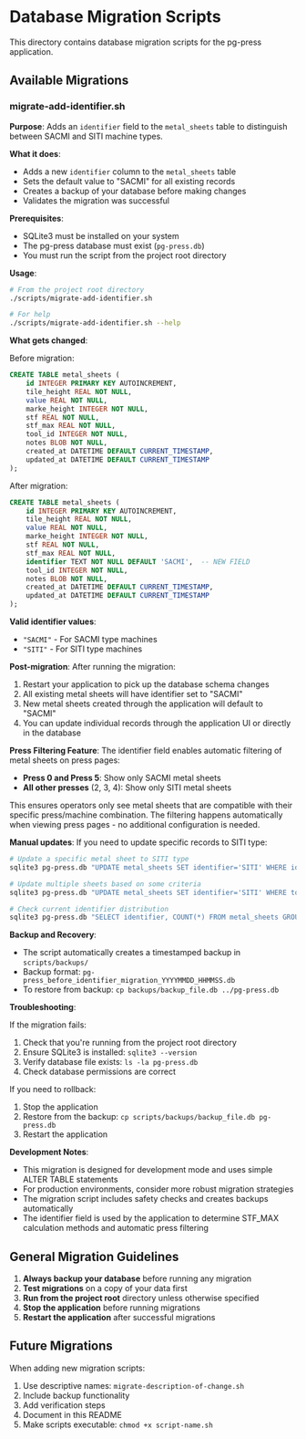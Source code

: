 # Database Migration Scripts

This directory contains database migration scripts for the pg-press application.

## Available Migrations

### migrate-add-identifier.sh

**Purpose**: Adds an `identifier` field to the `metal_sheets` table to distinguish between SACMI and SITI machine types.

**What it does**:

- Adds a new `identifier` column to the `metal_sheets` table
- Sets the default value to "SACMI" for all existing records
- Creates a backup of your database before making changes
- Validates the migration was successful

**Prerequisites**:

- SQLite3 must be installed on your system
- The pg-press database must exist (`pg-press.db`)
- You must run the script from the project root directory

**Usage**:

```bash
# From the project root directory
./scripts/migrate-add-identifier.sh

# For help
./scripts/migrate-add-identifier.sh --help
```

**What gets changed**:

Before migration:

```sql
CREATE TABLE metal_sheets (
    id INTEGER PRIMARY KEY AUTOINCREMENT,
    tile_height REAL NOT NULL,
    value REAL NOT NULL,
    marke_height INTEGER NOT NULL,
    stf REAL NOT NULL,
    stf_max REAL NOT NULL,
    tool_id INTEGER NOT NULL,
    notes BLOB NOT NULL,
    created_at DATETIME DEFAULT CURRENT_TIMESTAMP,
    updated_at DATETIME DEFAULT CURRENT_TIMESTAMP
);
```

After migration:

```sql
CREATE TABLE metal_sheets (
    id INTEGER PRIMARY KEY AUTOINCREMENT,
    tile_height REAL NOT NULL,
    value REAL NOT NULL,
    marke_height INTEGER NOT NULL,
    stf REAL NOT NULL,
    stf_max REAL NOT NULL,
    identifier TEXT NOT NULL DEFAULT 'SACMI',  -- NEW FIELD
    tool_id INTEGER NOT NULL,
    notes BLOB NOT NULL,
    created_at DATETIME DEFAULT CURRENT_TIMESTAMP,
    updated_at DATETIME DEFAULT CURRENT_TIMESTAMP
);
```

**Valid identifier values**:

- `"SACMI"` - For SACMI type machines
- `"SITI"` - For SITI type machines

**Post-migration**:
After running the migration:

1. Restart your application to pick up the database schema changes
2. All existing metal sheets will have identifier set to "SACMI"
3. New metal sheets created through the application will default to "SACMI"
4. You can update individual records through the application UI or directly in the database

**Press Filtering Feature**:
The identifier field enables automatic filtering of metal sheets on press pages:

- **Press 0 and Press 5**: Show only SACMI metal sheets
- **All other presses** (2, 3, 4): Show only SITI metal sheets

This ensures operators only see metal sheets that are compatible with their specific press/machine combination. The filtering happens automatically when viewing press pages - no additional configuration is needed.

**Manual updates**:
If you need to update specific records to SITI type:

```bash
# Update a specific metal sheet to SITI type
sqlite3 pg-press.db "UPDATE metal_sheets SET identifier='SITI' WHERE id=123;"

# Update multiple sheets based on some criteria
sqlite3 pg-press.db "UPDATE metal_sheets SET identifier='SITI' WHERE tool_id IN (1,2,3);"

# Check current identifier distribution
sqlite3 pg-press.db "SELECT identifier, COUNT(*) FROM metal_sheets GROUP BY identifier;"
```

**Backup and Recovery**:

- The script automatically creates a timestamped backup in `scripts/backups/`
- Backup format: `pg-press_before_identifier_migration_YYYYMMDD_HHMMSS.db`
- To restore from backup: `cp backups/backup_file.db ../pg-press.db`

**Troubleshooting**:

If the migration fails:

1. Check that you're running from the project root directory
2. Ensure SQLite3 is installed: `sqlite3 --version`
3. Verify database file exists: `ls -la pg-press.db`
4. Check database permissions are correct

If you need to rollback:

1. Stop the application
2. Restore from the backup: `cp scripts/backups/backup_file.db pg-press.db`
3. Restart the application

**Development Notes**:

- This migration is designed for development mode and uses simple ALTER TABLE statements
- For production environments, consider more robust migration strategies
- The migration script includes safety checks and creates backups automatically
- The identifier field is used by the application to determine STF_MAX calculation methods and automatic press filtering

## General Migration Guidelines

1. **Always backup your database** before running any migration
2. **Test migrations** on a copy of your data first
3. **Run from the project root** directory unless otherwise specified
4. **Stop the application** before running migrations
5. **Restart the application** after successful migrations

## Future Migrations

When adding new migration scripts:

1. Use descriptive names: `migrate-description-of-change.sh`
2. Include backup functionality
3. Add verification steps
4. Document in this README
5. Make scripts executable: `chmod +x script-name.sh`
